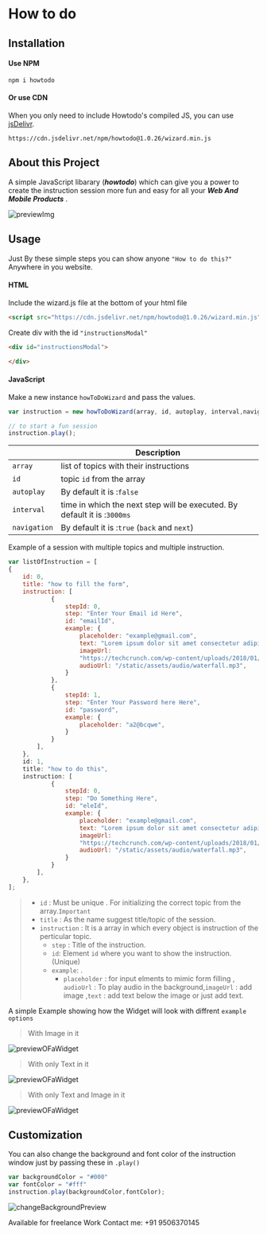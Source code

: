 # How to do

## Installation

#### Use NPM
```
npm i howtodo
```

#### Or use CDN

When you only need to include Howtodo's compiled JS, you can use [jsDelivr](https://www.jsdelivr.com/). 

```
https://cdn.jsdelivr.net/npm/howtodo@1.0.26/wizard.min.js
```

## About this Project
A simple JavaScript libarary (**_howtodo_**) which can give you a power to create the instruction session more fun and easy for all your **_Web And Mobile Products_** .

![previewImg](https://bucket--001.s3.ap-south-1.amazonaws.com/preview.gif)


## Usage
Just By these simple steps you can show anyone ```"How to do this?"``` Anywhere in you website.

#### HTML

Include the wizard.js file at the bottom of your html file
```HTML
<script src="https://cdn.jsdelivr.net/npm/howtodo@1.0.26/wizard.min.js"></script>
```

Create div with the id ```"instructionsModal"```
```html
<div id="instructionsModal">

</div>
```

#### JavaScript

Make a new instance ```howToDoWizard``` and pass the values.

```JavaScript
var instruction = new howToDoWizard(array, id, autoplay, interval,navigation); //id = topic id from the array

// to start a fun session
instruction.play(); 
```


||Description|     
|----|-----|      
|```array```|list of topics with their instructions   |
|```id```|topic ```id``` from the array|
|```autoplay```|By default it is :```false```|
|```interval```| time in which the next step will be executed. By default it is :```3000ms```|
|```navigation```|By default it is :```true``` (```back``` and ```next```) |

Example of a session with multiple topics and multiple instruction.

```JavaScript
var listOfInstruction = [
{
    id: 0,
    title: "how to fill the form",
    instruction: [
            {
                stepId: 0,
                step: "Enter Your Email id Here",
                id: "emailId",
                example: {
                    placeholder: "example@gmail.com",
                    text: "Lorem ipsum dolor sit amet consectetur adipisicing elit. Iste rem vitae minima, dignissimos",
                    imageUrl:
                    "https://techcrunch.com/wp-content/uploads/2018/01/giphy1.gif?w=730&crop=1",
                    audioUrl: "/static/assets/audio/waterfall.mp3",
                }
            },
            {
                stepId: 1,
                step: "Enter Your Password here Here",
                id: "password",
                example: {
                    placeholder: "a2@bcqwe",
                }
            }
        ],
    },
    id: 1,
    title: "how to do this",
    instruction: [
            {
                stepId: 0,
                step: "Do Something Here",
                id: "eleId",
                example: {
                    placeholder: "example@gmail.com",
                    text: "Lorem ipsum dolor sit amet consectetur adipisicing elit. Iste rem vitae minima, dignissimos",
                    imageUrl:
                    "https://techcrunch.com/wp-content/uploads/2018/01/giphy1.gif?w=730&crop=1",
                    audioUrl: "/static/assets/audio/waterfall.mp3",
                }
            }
        ],
    },
];
```
> * ```id``` : Must be  unique . For initializing the correct topic from the array.```Important```
> * ```title``` : As the name suggest title/topic of the session. 
> * ```instruction``` : It is a array in which every object is instruction of the perticular topic. 
>     * ```step``` : Title of the instruction. 
>     * ```id```: Element ```id``` where you want to show the instruction. (Unique)
>     * ```example```: .
>          * ```placeholder``` : for input elments to mimic form filling , ```audioUrl``` : To play audio in the background,```imageUrl``` : add image ,```text``` : add text below the image or just add text.

 A simple Example showing how the Widget will look with diffrent ```example options```

>With Image in it

![previewOFaWidget](https://bucket--001.s3.ap-south-1.amazonaws.com/preview.png)

>With only Text in it

![previewOFaWidget](https://bucket--001.s3.ap-south-1.amazonaws.com/Screen+Shot+2020-12-28+at+6.19.55+PM.png)

>With only Text and Image in it

![previewOFaWidget](https://bucket--001.s3.ap-south-1.amazonaws.com/Screen+Shot+2020-12-28+at+6.19.47+PM.png)

## Customization
You can also change the background and font color of the instruction window just by passing these in ```.play()```


```JavaScript
var backgroundColor = "#000"
var fontColor = "#fff"
instruction.play(backgroundColor,fontColor);

```

![changeBackgroundPreview](https://bucket--001.s3.ap-south-1.amazonaws.com/colorChange.png)


Available for freelance Work 
Contact me: +91 9506370145